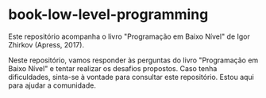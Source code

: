 # book-low-level-programming

Este repositório acompanha o livro "Programação em Baixo Nível" de Igor Zhirkov (Apress, 2017).

Neste repositório, vamos responder às perguntas do livro "Programação em Baixo Nível" e tentar realizar os desafios propostos. Caso tenha dificuldades, sinta-se à vontade para consultar este repositório. Estou aqui para ajudar a comunidade.
